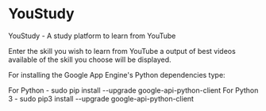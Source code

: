 # YouStudy

YouStudy - A study platform to learn from YouTube

Enter the skill you wish to learn from YouTube a output of best videos available of the skill you choose will be displayed.

For installing the Google App Engine's Python dependencies type:

For Python - sudo pip install --upgrade google-api-python-client
For Python 3 - sudo pip3 install --upgrade google-api-python-client
